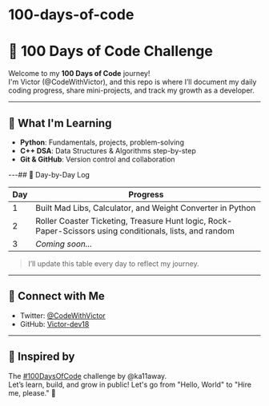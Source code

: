 # 100-days-of-code
# 💯 100 Days of Code Challenge

Welcome to my **100 Days of Code** journey!  
I'm Victor (@CodeWithVictor), and this repo is where I’ll document my daily coding progress, share mini-projects, and track my growth as a developer.

---

## 🚀 What I'm Learning
- **Python**: Fundamentals, projects, problem-solving
- **C++ DSA**: Data Structures & Algorithms step-by-step
- **Git & GitHub**: Version control and collaboration

---## 🧠 Day-by-Day Log

| Day | Progress |
|-----|----------|
| 1   | Built Mad Libs, Calculator, and Weight Converter in Python |
| 2   | Roller Coaster Ticketing, Treasure Hunt logic, Rock-Paper-Scissors using conditionals, lists, and random |
| 3   | *Coming soon...* |

> I’ll update this table every day to reflect my journey.

---

## 📌 Connect with Me

- Twitter: [@CodeWithVictor](https://twitter.com/CodeWithVictor)
- GitHub: [Victor-dev18](https://github.com/Victor-dev18)

---

## 🌟 Inspired by
The [#100DaysOfCode](https://www.100daysofcode.com/) challenge by @ka11away.  
Let’s learn, build, and grow in public! 
Let's go from "Hello, World" to "Hire me, please." 🚀




